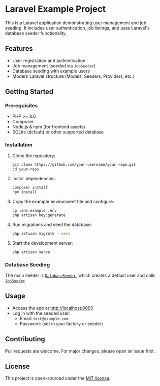 # Laravel Example Project

This is a Laravel application demonstrating user management and job seeding. It includes user authentication, job listings, and uses Laravel's database seeder functionality.

## Features

- User registration and authentication
- Job management (seeded via `JobSeeder`)
- Database seeding with example users
- Modern Laravel structure (Models, Seeders, Providers, etc.)

## Getting Started

### Prerequisites

- PHP >= 8.0
- Composer
- Node.js & npm (for frontend assets)
- SQLite (default) or other supported database

### Installation

1. Clone the repository:
    ```sh
    git clone https://github.com/your-username/your-repo.git
    cd your-repo
    ```

2. Install dependencies:
    ```sh
    composer install
    npm install
    ```

3. Copy the example environment file and configure:
    ```sh
    cp .env.example .env
    php artisan key:generate
    ```

4. Run migrations and seed the database:
    ```sh
    php artisan migrate --seed
    ```

5. Start the development server:
    ```sh
    php artisan serve
    ```

### Database Seeding

The main seeder is [`DatabaseSeeder`](database/seeders/DatabaseSeeder.php), which creates a default user and calls [`JobSeeder`](database/seeders/JobSeeder.php).

## Usage

- Access the app at [http://localhost:8000](http://localhost:8000)
- Log in with the seeded user:
    - Email: `test@example.com`
    - Password: (set in your factory or seeder)

## Contributing

Pull requests are welcome. For major changes, please open an issue first.

## License

This project is open-sourced under the [MIT license](https://opensource.org/licenses/MIT).